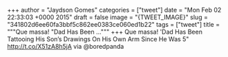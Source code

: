 
+++
author = "Jaydson Gomes"
categories = ["tweet"]
date = "Mon Feb 02 22:33:03 +0000 2015"
draft = false
image = "{TWEET_IMAGE}"
slug = "341802d6ee60fa3bbf5c862ee0383ce060ed1b22"
tags = ["tweet"]
title = """Que massa! "Dad Has Been ..."""
+++
Que massa! 'Dad Has Been Tattooing His Son’s Drawings On His Own Arm Since He Was 5" http://t.co/X51zA8h5jA via @boredpanda

